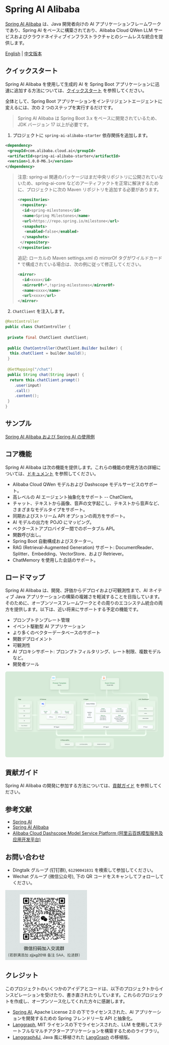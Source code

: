 # Spring AI Alibaba

[Spring AI Alibaba](https://java2ai.com) は、Java 開発者向けの AI アプリケーションフレームワークであり、Spring AI をベースに構築されており、Alibaba Cloud QWen LLM サービスおよびクラウドネイティブインフラストラクチャとのシームレスな統合を提供します。

[English](./README.md) | [中文版本](./README-zh.md)

## クイックスタート

Spring AI Alibaba を使用して生成的 AI を Spring Boot アプリケーションに迅速に追加する方法については、[クイックスタート](https://java2ai.com/docs/dev/get-started/) を参照してください。

全体として、Spring Boot アプリケーションをインテリジェントエージェントに変えるには、次の 2 つのステップを実行するだけです。

> Spring AI Alibaba は Spring Boot 3.x をベースに開発されているため、JDK バージョン 17 以上が必要です。

1. プロジェクトに `spring-ai-alibaba-starter` 依存関係を追加します。

 ```xml
 <dependency>
  <groupId>com.alibaba.cloud.ai</groupId>
  <artifactId>spring-ai-alibaba-starter</artifactId>
  <version>1.0.0-M6.1</version>
 </dependency>
 ```

 > 注意: spring-ai 関連のパッケージはまだ中央リポジトリに公開されていないため、spring-ai-core などのアーティファクトを正常に解決するために、プロジェクトに次の Maven リポジトリを追加する必要があります。
 >
 > ```xml
 > <repositories>
 >  <repository>
 >   <id>spring-milestones</id>
 >   <name>Spring Milestones</name>
 >   <url>https://repo.spring.io/milestone</url>
 >   <snapshots>
 >    <enabled>false</enabled>
 >   </snapshots>
 >  </repository>
 > </repositories>
 > ```
>
> 追記: ローカルの Maven settings.xml の mirrorOf タグがワイルドカード * で構成されている場合は、次の例に従って修正してください。
>
> ```xml
> <mirror>
>   <id>xxxx</id>
>   <mirrorOf>*,!spring-milestones</mirrorOf>
>   <name>xxxx</name>
>   <url>xxxx</url>
> </mirror>
> ```

2. `ChatClient` を注入します。

 ```java
 @RestController
 public class ChatController {

  private final ChatClient chatClient;

  public ChatController(ChatClient.Builder builder) {
   this.chatClient = builder.build();
  }

  @GetMapping("/chat")
  public String chat(String input) {
   return this.chatClient.prompt()
     .user(input)
     .call()
     .content();
  }
 }
 ```

## サンプル

[Spring AI Alibaba および Spring AI の使用例](https://github.com/springaialibaba/spring-ai-alibaba-examples)

## コア機能

Spring AI Alibaba は次の機能を提供します。これらの機能の使用方法の詳細については、[ドキュメント](https://java2ai.com/) を参照してください。

* Alibaba Cloud QWen モデルおよび Dashscope モデルサービスのサポート。
* 高レベルの AI エージェント抽象化をサポート -- ChatClient。
* チャット、テキストから画像、音声の文字起こし、テキストから音声など、さまざまなモデルタイプをサポート。
* 同期およびストリーム API オプションの両方をサポート。
* AI モデルの出力を POJO にマッピング。
* ベクターストアプロバイダー間でのポータブル API。
* 関数呼び出し。
* Spring Boot 自動構成およびスターター。
* RAG (Retrieval-Augmented Generation) サポート: DocumentReader、Splitter、Embedding、VectorStore、および Retriever。
* ChatMemory を使用した会話のサポート。

## ロードマップ

Spring AI Alibaba は、開発、評価からデプロイおよび可観測性まで、AI ネイティブ Java アプリケーションの構築の複雑さを軽減することを目指しています。そのために、オープンソースフレームワークとその周りのエコシステム統合の両方を提供します。以下は、近い将来にサポートする予定の機能です。

* プロンプトテンプレート管理
* イベント駆動型 AI アプリケーション
* より多くのベクターデータベースのサポート
* 関数デプロイメント
* 可観測性
* AI プロキシサポート: プロンプトフィルタリング、レート制限、複数モデルなど。
* 開発者ツール

![ai-native-architecture](./docs/imgs/spring-ai-alibaba-arch.png)

## 貢献ガイド

Spring AI Alibaba の開発に参加する方法については、[貢献ガイド](./CONTRIBUTING.md) を参照してください。

## 参考文献

* [Spring AI](https://docs.spring.io/spring-ai/reference/index.html)
* [Spring AI Alibaba](https://java2ai.com/docs/dev/overview/)
* [Alibaba Cloud Dashscope Model Service Platform (阿里云百炼模型服务及应用开发平台)](https://help.aliyun.com/zh/model-studio/getting-started/what-is-model-studio/)

## お問い合わせ

* Dingtalk グループ (钉钉群), `61290041831` を検索して参加してください。
* Wechat グループ (微信公众号), 下の QR コードをスキャンしてフォローしてください。

<img src="./docs/imgs/wechat-account.png" style="width:260px;"/>

## クレジット

このプロジェクトのいくつかのアイデアとコードは、以下のプロジェクトからインスピレーションを受けたり、書き直されたりしています。これらのプロジェクトを作成し、オープンソース化してくれた方々に感謝します。

* [Spring AI](https://github.com/spring-projects/spring-ai), Apache License 2.0 の下でライセンスされた、AI アプリケーションを開発するための Spring フレンドリーな API と抽象化。
* [Langgraph](https://github.com/langchain-ai/langgraph), MIT ライセンスの下でライセンスされた、LLM を使用してステートフルなマルチアクターアプリケーションを構築するためのライブラリ。
* [Langgraph4J](https://github.com/bsorrentino/langgraph4j), Java 風に移植された [LangGraph](https://github.com/langchain-ai/langgraph) の移植版。

